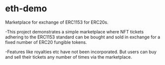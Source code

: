 # eth-demo
Marketplace for exchange of ERC1153 for ERC20s.

-This project demonstrates a simple marketplace where NFT tickets adhering to the ERC1153 standard can be bought and sold in exchange for a fixed number of ERC20 fungible tokens.

-Features like royalties etc have not been incorporated. But users can buy and sell their tickets any number of times via the marketplace. 
